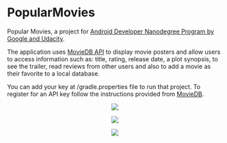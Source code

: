 # PopularMovies
Popular Movies, a project for <a href="https://www.udacity.com/course/android-developer-nanodegree-by-google--nd801" target="_blank">Android Developer Nanodegree Program by Google and Udacity</a>.

The application uses <a href="https://www.themoviedb.org/" target="_blank">MovieDB API</a> to display movie posters and allow users to access information such as: title, rating, release date, a plot synopsis, to see the trailer, read reviews from other users and also to add a movie as their favorite to a local database.

You can add your key at /gradle.properties file to run that project. To register for an API key follow the instructions provided from <a href="https://developers.themoviedb.org/3/getting-started/introduction" target="_blank">MovieDB</a>.

<p align="center">
  <img src="https://i1.wp.com/www.mobap.gr/wp-content/uploads/2018/04/mobapMovies-1.png?resize=181%2C300%ssl=1">
</p>

<p align="center">
  <img src="https://i1.wp.com/www.mobap.gr/wp-content/uploads/2018/04/mobapMovies-2.png?resize=181%2C300%ssl=1">
</p>

<p align="center">
  <img src="https://i1.wp.com/www.mobap.gr/wp-content/uploads/2018/04/mobapMovies-3.png?resize=181%2C300%ssl=1">
</p>

 
 


